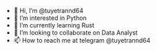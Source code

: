 - 👋 Hi, I’m @tuyetrannd64
- 👀 I’m interested in Python
- 🌱 I’m currently learning Rust
- 💞️ I’m looking to collaborate on Data Analyst
- 📫 How to reach me at telegram @tuyetrannd64

<!---
tuyetrannd64/tuyetrannd64 is a ✨ special ✨ repository because its `README.md` (this file) appears on your GitHub profile.
You can click the Preview link to take a look at your changes.
--->
